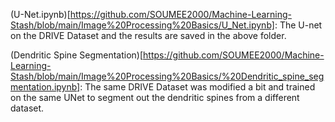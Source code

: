 (U-Net.ipynb)[https://github.com/SOUMEE2000/Machine-Learning-Stash/blob/main/Image%20Processing%20Basics/U_Net.ipynb]:
The U-net on the DRIVE Dataset and the results are saved in the above folder.

(Dendritic Spine Segmentation)[https://github.com/SOUMEE2000/Machine-Learning-Stash/blob/main/Image%20Processing%20Basics/%20Dendritic_spine_segmentation.ipynb]:
The same DRIVE Dataset was modified a bit and trained on the same UNet to segment out the dendritic spines from a different dataset.
